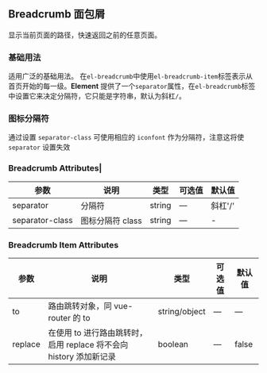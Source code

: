 ## Breadcrumb 面包屑
显示当前页面的路径，快速返回之前的任意页面。

### 基础用法
适用广泛的基础用法。
<el-breadcrumb-base>
在`el-breadcrumb`中使用`el-breadcrumb-item`标签表示从首页开始的每一级。**Element** 提供了一个`separator`属性，在`el-breadcrumb`标签中设置它来决定分隔符，它只能是字符串，默认为斜杠`/`。
</el-breadcrumb-base>

### 图标分隔符
<i></i>
<el-breadcrumb-icon>
通过设置 `separator-class` 可使用相应的 `iconfont` 作为分隔符，注意这将使 `separator` 设置失效
</el-breadcrumb-icon>

### Breadcrumb Attributes|
|参数|说明|类型|可选值|默认值|
|--|--|--|--|--|
|separator|分隔符|string|—|斜杠'/'|
|separator-class|图标分隔符 class|string|—|-|

### Breadcrumb Item Attributes
|参数|说明|类型|可选值|默认值|
|--|--|--|--|--|
|to|路由跳转对象，同 vue-router 的 to|string/object|—|—|
|replace|在使用 to 进行路由跳转时，启用 replace 将不会向 history 添加新记录|boolean|—|false|